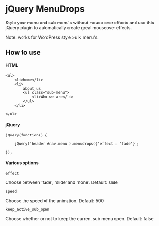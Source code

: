jQuery MenuDrops
=============

Style your menu and sub menu's without mouse over effects and use this jQuery plugin to automatically create great mouseover effects.

Note: works for WordPress style &gt;ul&lt; menu's.

How to use
----------

#### HTML

    <ul>
        <li>home</li>
        <li>
            about us 
            <ul class="sub-menu">
                <li>Who we are</li>
            </ul>
        </li>
        
    </ul>

#### jQuery

    jQuery(function() {

        jQuery('header #nav.menu').menudrops({'effect': 'fade'});

    });

#### Various options

    effect
    
Choose between 'fade', 'slide' and 'none'. Default: slide

    speed
    
Choose the speed of the animation. Default: 500
    
    keep_active_sub_open
    
Choose whether or not to keep the current sub menu open. Default: false
